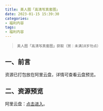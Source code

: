 ```yaml
---
title: 美人图「高清写真套图」
date: 2023-01-15 15:39:30
categories:
- 福利内容
tags:
- 福利内容
---
```



> `美人图「高清写真套图」获取（🈲️：未满18岁勿点）`

## **一、前言**

资源已打包放在阿里云盘，详情可查看云盘预览。

## **二、资源预览**
阿里云盘：[点击进入](https://www.aliyundrive.com/s/xvpe8aBT9aw)。















